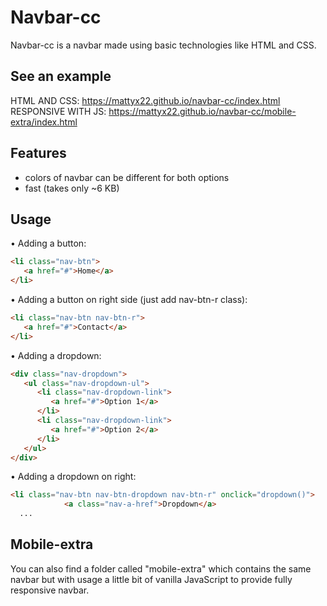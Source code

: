 # Navbar-cc
Navbar-cc is a navbar made using basic technologies like HTML and CSS.

## See an example
HTML AND CSS: https://mattyx22.github.io/navbar-cc/index.html  
RESPONSIVE WITH JS: https://mattyx22.github.io/navbar-cc/mobile-extra/index.html

## Features 
- colors of navbar can be different for both options
- fast (takes only ~6 KB)

## Usage
• Adding a button:
```html
<li class="nav-btn">
   <a href="#">Home</a>
</li>
```

• Adding a button on right side (just add nav-btn-r class):
```html
<li class="nav-btn nav-btn-r">
   <a href="#">Contact</a>
</li>
```

• Adding a dropdown:
```html
<div class="nav-dropdown">
   <ul class="nav-dropdown-ul">
      <li class="nav-dropdown-link">
         <a href="#">Option 1</a>
      </li>
      <li class="nav-dropdown-link">
         <a href="#">Option 2</a>
      </li>
   </ul>
</div>
```

• Adding a dropdown on right:
```html
<li class="nav-btn nav-btn-dropdown nav-btn-r" onclick="dropdown()">
            <a class="nav-a-href">Dropdown</a>
  ...
```

## Mobile-extra
You can also find a folder called "mobile-extra" which contains the same navbar but with usage a little bit of vanilla JavaScript to provide fully responsive navbar.



